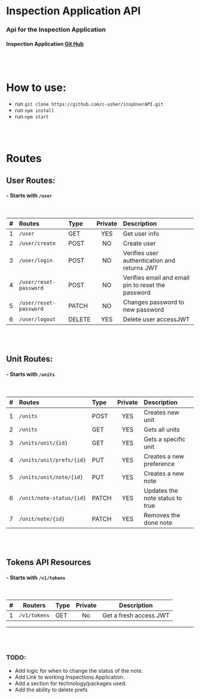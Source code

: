 # **Inspection Application API**

### Api for the Inspection Application

#### Inspection Application [Git Hub](https://github.com/c-usher/InspFrontEnd.git)

 <br />
 <br />

# **How to use**:

- run `git clone https://github.com/c-usher/inspUserAPI.git`
- run `npm install`
- run `npm start`

 <br />
 <br />

# **Routes**

## User Routes:

#### - Starts with **`/user`**

<br />

| #   | Routes                 | Type   | Private | Description                                        |
| --- | :--------------------- | :----- | :-----: | :------------------------------------------------- |
| 1   | `/user`                | GET    |   YES   | Get user info                                      |
| 2   | `/user/create`         | POST   |   NO    | Create user                                        |
| 3   | `/user/login`          | POST   |   NO    | Verifies user authentication and returns JWT       |
| 4   | `/user/reset-password` | POST   |   NO    | Verifies email and email pin to reset the password |
| 5   | `/user/reset-password` | PATCH  |   NO    | Changes password to new password                   |
| 6   | `/user/logout`         | DELETE |   YES   | Delete user accessJWT                              |

<br/>
<br/>

## Unit Routes:

#### - Starts with **`/units`**

<br />

| #   | Routes                   | Type  | Private | Description                     |
| --- | :----------------------- | :---- | :-----: | :------------------------------ |
| 1   | `/units`                 | POST  |   YES   | Creates new unit                |
| 2   | `/units`                 | GET   |   YES   | Gets all units                  |
| 3   | `/units/unit/{id}`       | GET   |   YES   | Gets a specific unit            |
| 4   | `/units/unit/prefs/{id}` | PUT   |   YES   | Creates a new preference        |
| 5   | `/units/unit/note/{id}`  | PUT   |   YES   | Creates a new note              |
| 6   | `/unit/note-status/{id}` | PATCH |   YES   | Updates the note status to true |
| 7   | `/unit/note/{id}`        | PATCH |   YES   | Removes the done note           |

<br/>
<br/>

## Tokens API Resources

#### - Starts with **`/v1/tokens`**

<br />

| #   | Routers      | Type | Private | Description            |
| --- | ------------ | :--- | :-----: | ---------------------- |
| 1   | `/v1/tokens` | GET  |   No    | Get a fresh access JWT |

---

<br/>
<br/>

### TODO:

- Add logic for when to change the status of the note.
- Add Link to working Inspections Application.
- Add a section for technology/packages used.
- Add the ability to delete prefs
